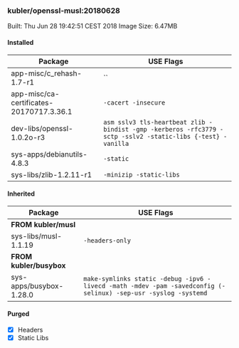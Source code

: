 ### kubler/openssl-musl:20180628

Built: Thu Jun 28 19:42:51 CEST 2018
Image Size: 6.47MB

#### Installed
Package | USE Flags
--------|----------
app-misc/c_rehash-1.7-r1 | ``
app-misc/ca-certificates-20170717.3.36.1 | `-cacert -insecure`
dev-libs/openssl-1.0.2o-r3 | `asm sslv3 tls-heartbeat zlib -bindist -gmp -kerberos -rfc3779 -sctp -sslv2 -static-libs {-test} -vanilla`
sys-apps/debianutils-4.8.3 | `-static`
sys-libs/zlib-1.2.11-r1 | `-minizip -static-libs`
#### Inherited
Package | USE Flags
--------|----------
**FROM kubler/musl** |
sys-libs/musl-1.1.19 | `-headers-only`
**FROM kubler/busybox** |
sys-apps/busybox-1.28.0 | `make-symlinks static -debug -ipv6 -livecd -math -mdev -pam -savedconfig (-selinux) -sep-usr -syslog -systemd`
#### Purged
- [x] Headers
- [x] Static Libs
